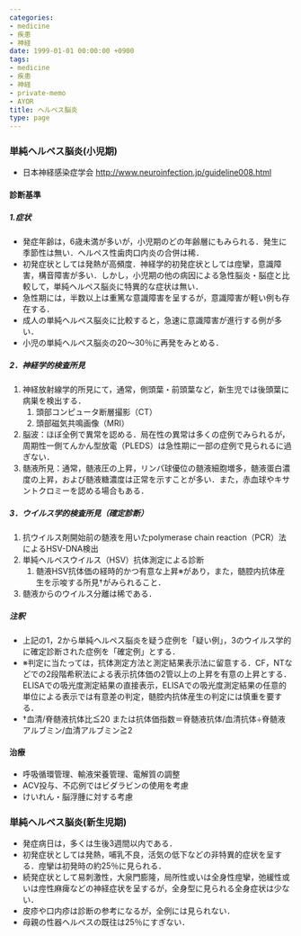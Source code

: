 ```yaml
---
categories:
- medicine
- 疾患
- 神経
date: 1999-01-01 00:00:00 +0900
tags:
- medicine
- 疾患
- 神経
- private-memo
- AYOR
title: ヘルペス脳炎
type: page
---
```


### 単純ヘルペス脳炎(小児期)

- 日本神経感染症学会 <http://www.neuroinfection.jp/guideline008.html>

#### 診断基準

##### 1.症状

- 発症年齢は，6歳未満が多いが，小児期のどの年齢層にもみられる．発生に季節性は無い．ヘルペス性歯肉口内炎の合併は稀．
- 初発症状としては発熱が高頻度．神経学的初発症状としては痙攣，意識障害，構音障害が多い．しかし，小児期の他の病因による急性脳炎・脳症と比較して，単純ヘルペス脳炎に特異的な症状は無い．
- 急性期には，半数以上は重篤な意識障害を呈するが，意識障害が軽い例も存在する．
- 成人の単純ヘルペス脳炎に比較すると，急速に意識障害が進行する例が多い．
- 小児の単純ヘルペス脳炎の20～30％に再発をみとめる．

##### 2．神経学的検査所見

1. 神経放射線学的所見にて，通常，側頭葉・前頭葉など，新生児では後頭葉に病巣を検出する．
    1. 頭部コンピュータ断層撮影（CT）
    2. 頭部磁気共鳴画像（MRI）
2. 脳波：ほぼ全例で異常を認める．局在性の異常は多くの症例でみられるが，周期性一側てんかん型放電（PLEDS）は急性期に一部の症例で見られるに過ぎない．
3. 髄液所見：通常，髄液圧の上昇，リンパ球優位の髄液細胞増多，髄液蛋白濃度の上昇，および髄液糖濃度は正常を示すことが多い．また，赤血球やキサントクロミーを認める場合もある．

##### 3．ウイルス学的検査所見（確定診断）

1. 抗ウイルス剤開始前の髄液を用いたpolymerase chain
    reaction（PCR）法によるHSV-DNA検出
2. 単純ヘルペスウイルス（HSV）抗体測定による診断
    1. 髄液HSV抗体価の経時的かつ有意な上昇※があり，また，髄腔内抗体産生を示唆する所見†がみられること．
3. 髄液からのウイルス分離は稀である．

##### 注釈

- 上記の1，2から単純ヘルペス脳炎を疑う症例を「疑い例」，3のウイルス学的に確定診断された症例を「確定例」とする．
- ※判定に当たっては，抗体測定方法と測定結果表示法に留意する．CF，NTなどでの2段階希釈法による表示抗体価の2管以上の上昇を有意の上昇とする．ELISAでの吸光度測定結果の直接表示，ELISAでの吸光度測定結果の任意的単位による表示では有意差の判定，髄腔内抗体産生の判定には慎重を要する．
- †血清/脊髄液抗体比≦20
    または抗体価指数＝脊髄液抗体/血清抗体÷脊髄液アルブミン/血清アルブミン≧2

#### 治療

- 呼吸循環管理、輸液栄養管理、電解質の調整
- ACV投与、不応例ではビダラビンの使用を考慮
- けいれん・脳浮腫に対する考慮

### 単純ヘルペス脳炎(新生児期)

- 発症病日は，多くは生後3週間以内である．
- 初発症状としては発熱，哺乳不良，活気の低下などの非特異的症状を呈する．痙攣は初発時の約25％に見られる．
- 続発症状として易刺激性，大泉門膨隆，局所性或いは全身性痙攣，弛緩性或いは痙性麻痺などの神経症状を呈するが，全身型に見られる全身症状は少ない．
- 皮疹や口内疹は診断の参考になるが，全例には見られない．
- 母親の性器ヘルペスの既往は25％にすぎない．
